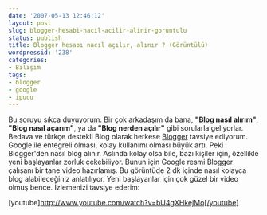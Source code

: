 ```yaml
---
date: '2007-05-13 12:46:12'
layout: post
slug: blogger-hesabi-nacil-acilir-alinir-goruntulu
status: publish
title: Blogger hesabı nacıl açılır, alınır ? (Görüntülü)
wordpressid: '238'
categories:
- Bilişim
tags:
- blogger
- google
- ipucu
---
```


Bu soruyu sıkca duyuyorum. Bir çok arkadaşım da bana, **"Blog nasıl alırım"**, **"Blog nasıl açarım"**, ya da **"Blog nerden açılır"** gibi sorularla geliyorlar. Bedava ve türkçe destekli Blog olarak herkese [Blogger](http://www.blogger.com) tavsiye ediyorum. Google ile entegreli olması, kolay kullanımı olması büyük artı. Peki Blogger'den nasıl blog alınır. Aslında kolay olsa bile, bazı kişiler için, özellikle yeni başlayanlar zorluk çekebiliyor. Bunun için Google resmi Blogger çalışanı bir tane video hazırlamış. Bu görüntüde 2 dk içinde nasıl kolayca blog alabileceğiniz anlatılıyor.  Yeni başlayanlar için çok güzel bir video olmuş bence. İzlemenizi tavsiye ederim:

[youtube]http://www.youtube.com/watch?v=bU4gXHkejMo[/youtube] 
